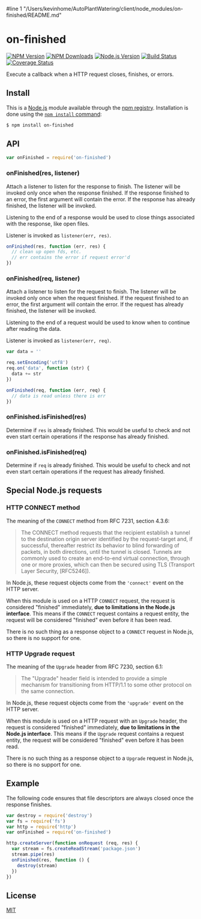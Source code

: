 #line 1 "/Users/kevinhome/AutoPlantWatering/client/node_modules/on-finished/README.md"
# on-finished

[![NPM Version][npm-version-image]][npm-url]
[![NPM Downloads][npm-downloads-image]][npm-url]
[![Node.js Version][node-image]][node-url]
[![Build Status][ci-image]][ci-url]
[![Coverage Status][coveralls-image]][coveralls-url]

Execute a callback when a HTTP request closes, finishes, or errors.

## Install

This is a [Node.js](https://nodejs.org/en/) module available through the
[npm registry](https://www.npmjs.com/). Installation is done using the
[`npm install` command](https://docs.npmjs.com/getting-started/installing-npm-packages-locally):

```sh
$ npm install on-finished
```

## API

```js
var onFinished = require('on-finished')
```

### onFinished(res, listener)

Attach a listener to listen for the response to finish. The listener will
be invoked only once when the response finished. If the response finished
to an error, the first argument will contain the error. If the response
has already finished, the listener will be invoked.

Listening to the end of a response would be used to close things associated
with the response, like open files.

Listener is invoked as `listener(err, res)`.

<!-- eslint-disable handle-callback-err -->

```js
onFinished(res, function (err, res) {
  // clean up open fds, etc.
  // err contains the error if request error'd
})
```

### onFinished(req, listener)

Attach a listener to listen for the request to finish. The listener will
be invoked only once when the request finished. If the request finished
to an error, the first argument will contain the error. If the request
has already finished, the listener will be invoked.

Listening to the end of a request would be used to know when to continue
after reading the data.

Listener is invoked as `listener(err, req)`.

<!-- eslint-disable handle-callback-err -->

```js
var data = ''

req.setEncoding('utf8')
req.on('data', function (str) {
  data += str
})

onFinished(req, function (err, req) {
  // data is read unless there is err
})
```

### onFinished.isFinished(res)

Determine if `res` is already finished. This would be useful to check and
not even start certain operations if the response has already finished.

### onFinished.isFinished(req)

Determine if `req` is already finished. This would be useful to check and
not even start certain operations if the request has already finished.

## Special Node.js requests

### HTTP CONNECT method

The meaning of the `CONNECT` method from RFC 7231, section 4.3.6:

> The CONNECT method requests that the recipient establish a tunnel to
> the destination origin server identified by the request-target and,
> if successful, thereafter restrict its behavior to blind forwarding
> of packets, in both directions, until the tunnel is closed.  Tunnels
> are commonly used to create an end-to-end virtual connection, through
> one or more proxies, which can then be secured using TLS (Transport
> Layer Security, [RFC5246]).

In Node.js, these request objects come from the `'connect'` event on
the HTTP server.

When this module is used on a HTTP `CONNECT` request, the request is
considered "finished" immediately, **due to limitations in the Node.js
interface**. This means if the `CONNECT` request contains a request entity,
the request will be considered "finished" even before it has been read.

There is no such thing as a response object to a `CONNECT` request in
Node.js, so there is no support for one.

### HTTP Upgrade request

The meaning of the `Upgrade` header from RFC 7230, section 6.1:

> The "Upgrade" header field is intended to provide a simple mechanism
> for transitioning from HTTP/1.1 to some other protocol on the same
> connection.

In Node.js, these request objects come from the `'upgrade'` event on
the HTTP server.

When this module is used on a HTTP request with an `Upgrade` header, the
request is considered "finished" immediately, **due to limitations in the
Node.js interface**. This means if the `Upgrade` request contains a request
entity, the request will be considered "finished" even before it has been
read.

There is no such thing as a response object to a `Upgrade` request in
Node.js, so there is no support for one.

## Example

The following code ensures that file descriptors are always closed
once the response finishes.

```js
var destroy = require('destroy')
var fs = require('fs')
var http = require('http')
var onFinished = require('on-finished')

http.createServer(function onRequest (req, res) {
  var stream = fs.createReadStream('package.json')
  stream.pipe(res)
  onFinished(res, function () {
    destroy(stream)
  })
})
```

## License

[MIT](LICENSE)

[ci-image]: https://badgen.net/github/checks/jshttp/on-finished/master?label=ci
[ci-url]: https://github.com/jshttp/on-finished/actions/workflows/ci.yml
[coveralls-image]: https://badgen.net/coveralls/c/github/jshttp/on-finished/master
[coveralls-url]: https://coveralls.io/r/jshttp/on-finished?branch=master
[node-image]: https://badgen.net/npm/node/on-finished
[node-url]: https://nodejs.org/en/download
[npm-downloads-image]: https://badgen.net/npm/dm/on-finished
[npm-url]: https://npmjs.org/package/on-finished
[npm-version-image]: https://badgen.net/npm/v/on-finished
